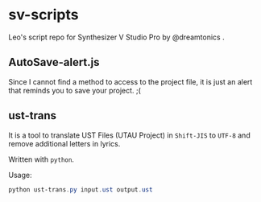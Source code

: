 # sv-scripts
Leo's script repo for Synthesizer V Studio Pro by @dreamtonics .

## AutoSave-alert.js

Since I cannot find a method to access to the project file, it is just an alert that reminds you to save your project. ;(

## ust-trans

It is a tool to translate UST Files (UTAU Project) in `Shift-JIS` to `UTF-8` and remove additional letters in lyrics.

Written with `python`.

Usage:

```powershell
python ust-trans.py input.ust output.ust
```
